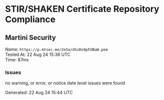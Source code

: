 # STIR/SHAKEN Certificate Repository Compliance

## Martini Security

Name: `https://p.mtsec.me/2e5a/dSvDo9pFUBaW.pem`\
Tested At: 22 Aug 24 15:36 UTC\
Time: 87ms

### Issues

no warning, or error, or notice date level issues were found

Generated: 22 Aug 24 15:44 UTC